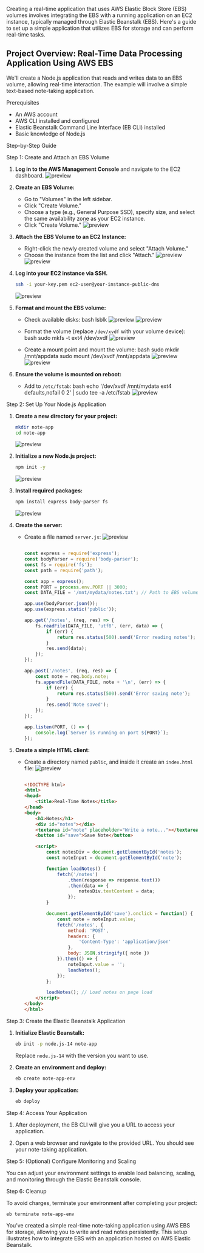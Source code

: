 Creating a real-time application that uses AWS Elastic Block Store (EBS) 
volumes involves integrating the EBS with a running application on an EC2 instance, 
typically managed through Elastic Beanstalk (EBS). 
Here's a guide to set up a simple application that utilizes EBS for storage and can perform real-time tasks.

## Project Overview: Real-Time Data Processing Application Using AWS EBS

We'll create a Node.js application that reads and writes data to an EBS volume, allowing real-time interaction. 
The example will involve a simple text-based note-taking application.

Prerequisites
- An AWS account
- AWS CLI installed and configured
- Elastic Beanstalk Command Line Interface (EB CLI) installed
- Basic knowledge of Node.js

Step-by-Step Guide

Step 1: Create and Attach an EBS Volume

1. **Log in to the AWS Management Console** and navigate to the EC2 dashboard.
    ![preview](images1/dp%20instance%20created.png)
2. **Create an EBS Volume:**
   - Go to "Volumes" in the left sidebar.
   - Click "Create Volume."
   - Choose a type (e.g., General Purpose SSD), specify size, and select the same availability zone as your EC2 instance.
   - Click "Create Volume."
   ![preview](images1/dp%20volume%20created.png)


3. **Attach the EBS Volume to an EC2 Instance:**
   - Right-click the newly created volume and select "Attach Volume."
   - Choose the instance from the list and click "Attach."
![preview](images1/attch%20volum.png)
![preview](images1/attching%20volume%202.png)
4. **Log into your EC2 instance via SSH.**
   ```bash
   ssh -i your-key.pem ec2-user@your-instance-public-dns
   ```
   ![preview](images1/sever%20connecting.png)

5. **Format and mount the EBS volume:**
   - Check available disks:
     bash
     lsblk
     ![preview](images1/storage%20checking.png)
     ![preview](images1/storage%20checking2.png)

     
     
   - Format the volume (replace `/dev/xvdf` with your volume device):
     bash
     sudo mkfs -t ext4 /dev/xvdf
     ![preview](images1/format%20storage.png)
     
   - Create a mount point and mount the volume:
     bash
     sudo mkdir /mnt/appdata
     sudo mount /dev/xvdf /mnt/appdata
     ![preview](images1/make%20folder%20app-data.png)
     ![preview](images1/creating%20app%20data.png)

6. **Ensure the volume is mounted on reboot:**
   - Add to `/etc/fstab`:
     bash
     echo '/dev/xvdf /mnt/mydata ext4 defaults,nofail 0 2' | sudo tee -a /etc/fstab
     ![preview](images1/storage%20mounted%20to%20app%20data.png)

Step 2: Set Up Your Node.js Application

1. **Create a new directory for your project:**
   ```bash
   mkdir note-app
   cd note-app
   ```
   ![preview](images1/for%20node%20js.png)

2. **Initialize a new Node.js project:**
   ```bash
   npm init -y
   ```
   ![preview](images1/npm%20init%20-y.png)

3. **Install required packages:**
   ```bash
   npm install express body-parser fs
   ```
   ![preview](images1/install%20required%20packages.png
   )

4. **Create the server:**
   - Create a file named `server.js`:
   ![preview](images1/create%20server%20file.png)
     ```javascript
     
     const express = require('express');
     const bodyParser = require('body-parser');
     const fs = require('fs');
     const path = require('path');

     const app = express();
     const PORT = process.env.PORT || 3000;
     const DATA_FILE = '/mnt/mydata/notes.txt'; // Path to EBS volume

     app.use(bodyParser.json());
     app.use(express.static('public'));

     app.get('/notes', (req, res) => {
         fs.readFile(DATA_FILE, 'utf8', (err, data) => {
             if (err) {
                 return res.status(500).send('Error reading notes');
             }
             res.send(data);
         });
     });

     app.post('/notes', (req, res) => {
         const note = req.body.note;
         fs.appendFile(DATA_FILE, note + '\n', (err) => {
             if (err) {
                 return res.status(500).send('Error saving note');
             }
             res.send('Note saved');
         });
     });

     app.listen(PORT, () => {
         console.log(`Server is running on port ${PORT}`);
     });
     ```

5. **Create a simple HTML client:**
   - Create a directory named `public`, and inside it create an `index.html` file:
   ![preview](images1/make%20public%20directory.png/)
     ```html
     
     <!DOCTYPE html>
     <html>
     <head>
         <title>Real-Time Notes</title>
     </head>
     <body>
         <h1>Notes</h1>
         <div id="notes"></div>
         <textarea id="note" placeholder="Write a note..."></textarea>
         <button id="save">Save Note</button>

         <script>
             const notesDiv = document.getElementById('notes');
             const noteInput = document.getElementById('note');

             function loadNotes() {
                 fetch('/notes')
                     .then(response => response.text())
                     .then(data => {
                         notesDiv.textContent = data;
                     });
             }

             document.getElementById('save').onclick = function() {
                 const note = noteInput.value;
                 fetch('/notes', {
                     method: 'POST',
                     headers: {
                         'Content-Type': 'application/json'
                     },
                     body: JSON.stringify({ note })
                 }).then(() => {
                     noteInput.value = '';
                     loadNotes();
                 });
             };

             loadNotes(); // Load notes on page load
         </script>
     </body>
     </html>
     ```

Step 3: Create the Elastic Beanstalk Application

1. **Initialize Elastic Beanstalk:**
   ```bash
   eb init -p node.js-14 note-app
   ```
   Replace `node.js-14` with the version you want to use.

2. **Create an environment and deploy:**
   ```bash
   eb create note-app-env
   ```

3. **Deploy your application:**
   ```bash
   eb deploy
   ```

Step 4: Access Your Application

1. After deployment, the EB CLI will give you a URL to access your application.

2. Open a web browser and navigate to the provided URL. You should see your note-taking application.

Step 5: (Optional) Configure Monitoring and Scaling

You can adjust your environment settings to enable load balancing, scaling, and monitoring through the Elastic Beanstalk console.

Step 6: Cleanup

To avoid charges, terminate your environment after completing your project:

```bash
eb terminate note-app-env
```


You’ve created a simple real-time note-taking application using AWS EBS for storage,
allowing you to write and read notes persistently.
This setup illustrates how to integrate EBS with an application hosted on AWS Elastic Beanstalk.